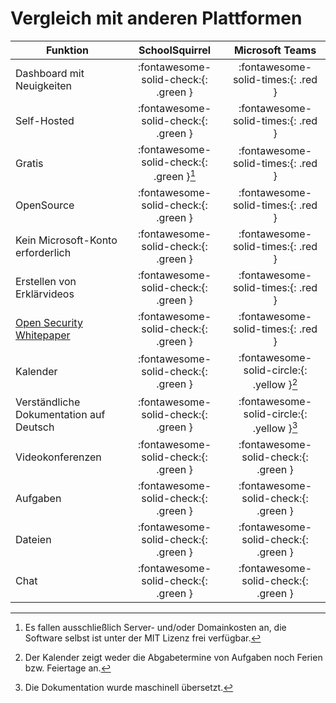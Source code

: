 # Vergleich mit anderen Plattformen

<style>
    th:nth-child(n+2), td:nth-child(n+2) { 
        text-align: center !important;
    }
</style>

| Funktion                                    | SchoolSquirrel                           | Microsoft Teams                            |
|---------------------------------------------|------------------------------------------|--------------------------------------------|
| Dashboard mit Neuigkeiten                   | :fontawesome-solid-check:{: .green }     | :fontawesome-solid-times:{: .red }         |
| Self-Hosted                                 | :fontawesome-solid-check:{: .green }     | :fontawesome-solid-times:{: .red }         |
| Gratis                                      | :fontawesome-solid-check:{: .green }[^1] | :fontawesome-solid-times:{: .red }         |
| OpenSource                                  | :fontawesome-solid-check:{: .green }     | :fontawesome-solid-times:{: .red }         |
| Kein Microsoft-Konto erforderlich           | :fontawesome-solid-check:{: .green }     | :fontawesome-solid-times:{: .red }         |
| Erstellen von Erklärvideos                  | :fontawesome-solid-check:{: .green }     | :fontawesome-solid-times:{: .red }         |
| [Open Security Whitepaper](security.md)     | :fontawesome-solid-check:{: .green }     | :fontawesome-solid-times:{: .red }         |
| Kalender                                    | :fontawesome-solid-check:{: .green }     | :fontawesome-solid-circle:{: .yellow }[^2] |
| Verständliche Dokumentation auf Deutsch     | :fontawesome-solid-check:{: .green }     | :fontawesome-solid-circle:{: .yellow }[^3] |
| Videokonferenzen                            | :fontawesome-solid-check:{: .green }     | :fontawesome-solid-check:{: .green }       |
| Aufgaben                                    | :fontawesome-solid-check:{: .green }     | :fontawesome-solid-check:{: .green }       |
| Dateien                                     | :fontawesome-solid-check:{: .green }     | :fontawesome-solid-check:{: .green }       |
| Chat                                        | :fontawesome-solid-check:{: .green }     | :fontawesome-solid-check:{: .green }       |


[^1]: Es fallen ausschließlich Server- und/oder Domainkosten an, die Software selbst ist unter der MIT Lizenz frei verfügbar.
[^2]: Der Kalender zeigt weder die Abgabetermine von Aufgaben noch Ferien bzw. Feiertage an.
[^3]: Die Dokumentation wurde maschinell übersetzt.